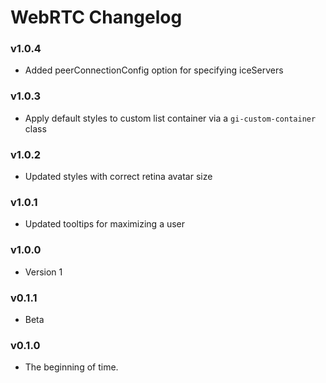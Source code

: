 # WebRTC Changelog

### v1.0.4

- Added peerConnectionConfig option for specifying iceServers

### v1.0.3

- Apply default styles to custom list container via a `gi-custom-container` class

### v1.0.2

- Updated styles with correct retina avatar size

### v1.0.1

- Updated tooltips for maximizing a user

### v1.0.0

- Version 1

### v0.1.1

- Beta

### v0.1.0

- The beginning of time.
